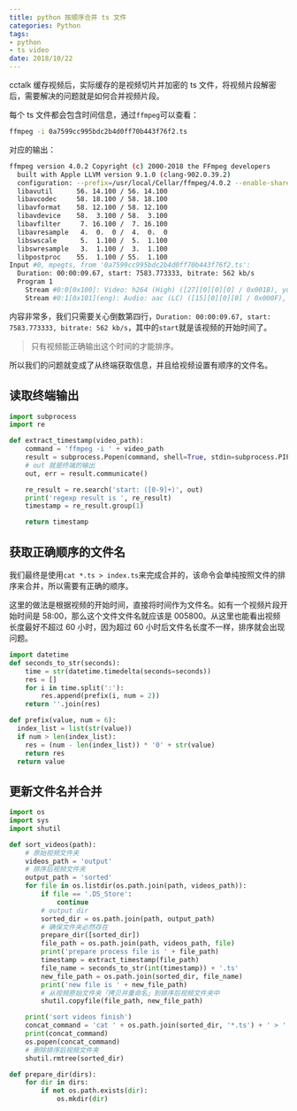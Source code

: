 ```yaml
---
title: python 按顺序合并 ts 文件
categories: Python
tags:
- python
- ts video
date: 2018/10/22
---
```


cctalk 缓存视频后，实际缓存的是视频切片并加密的 ts 文件，将视频片段解密后，需要解决的问题就是如何合并视频片段。

<!--more-->

每个 ts 文件都会包含时间信息，通过`ffmpeg`可以查看：

```bash
ffmpeg -i 0a7599cc995bdc2b4d0ff70b443f76f2.ts
```

对应的输出：

```bash
ffmpeg version 4.0.2 Copyright (c) 2000-2018 the FFmpeg developers
  built with Apple LLVM version 9.1.0 (clang-902.0.39.2)
  configuration: --prefix=/usr/local/Cellar/ffmpeg/4.0.2 --enable-shared --enable-pthreads --enable-version3 --enable-hardcoded-tables --enable-avresample --cc=clang --host-cflags= --host-ldflags= --enable-gpl --enable-libmp3lame --enable-libx264 --enable-libxvid --enable-opencl --enable-videotoolbox --disable-lzma
  libavutil      56. 14.100 / 56. 14.100
  libavcodec     58. 18.100 / 58. 18.100
  libavformat    58. 12.100 / 58. 12.100
  libavdevice    58.  3.100 / 58.  3.100
  libavfilter     7. 16.100 /  7. 16.100
  libavresample   4.  0.  0 /  4.  0.  0
  libswscale      5.  1.100 /  5.  1.100
  libswresample   3.  1.100 /  3.  1.100
  libpostproc    55.  1.100 / 55.  1.100
Input #0, mpegts, from '0a7599cc995bdc2b4d0ff70b443f76f2.ts':
  Duration: 00:00:09.67, start: 7583.773333, bitrate: 562 kb/s
  Program 1
    Stream #0:0[0x100]: Video: h264 (High) ([27][0][0][0] / 0x001B), yuv420p(progressive), 1920x1080 [SAR 1:1 DAR 16:9], 25 fps, 25 tbr, 90k tbn, 50 tbc
    Stream #0:1[0x101](eng): Audio: aac (LC) ([15][0][0][0] / 0x000F), 48000 Hz, stereo, fltp, 145 kb/s
```

内容非常多，我们只需要关心倒数第四行，`Duration: 00:00:09.67, start: 7583.773333, bitrate: 562 kb/s`，其中的`start`就是该视频的开始时间了。

> 只有视频能正确输出这个时间的才能排序。

所以我们的问题就变成了从终端获取信息，并且给视频设置有顺序的文件名。

## 读取终端输出

```python
import subprocess
import re

def extract_timestamp(video_path):
    command = 'ffmpeg -i ' + video_path
    result = subprocess.Popen(command, shell=True, stdin=subprocess.PIPE, stderr=subprocess.STDOUT, stdout=subprocess.PIPE, close_fds=True)
    # out 就是终端的输出
    out, err = result.communicate()

    re_result = re.search('start: ([0-9]+)', out)
    print('regexp result is ', re_result)
    timestamp = re_result.group(1)

    return timestamp
```

## 获取正确顺序的文件名

我们最终是使用`cat *.ts > index.ts`来完成合并的，该命令会单纯按照文件的排序来合并，所以需要有正确的顺序。

这里的做法是根据视频的开始时间，直接将时间作为文件名。如有一个视频片段开始时间是 58:00，那么这个文件文件名就应该是 005800。从这里也能看出视频长度最好不超过 60 小时，因为超过 60 小时后文件名长度不一样，排序就会出现问题。

```python
import datetime
def seconds_to_str(seconds):
    time = str(datetime.timedelta(seconds=seconds))
    res = []
    for i in time.split(':'):
        res.append(prefix(i, num = 2))
    return ''.join(res)

def prefix(value, num = 6):
  index_list = list(str(value))
  if num > len(index_list):
    res = (num - len(index_list)) * '0' + str(value)
    return res
  return value
```

## 更新文件名并合并

```python
import os
import sys
import shutil

def sort_videos(path):
    # 原始视频文件夹
    videos_path = 'output'
    # 排序后视频文件夹
    output_path = 'sorted'
    for file in os.listdir(os.path.join(path, videos_path)):
        if file == '.DS_Store':
            continue
        # output dir
        sorted_dir = os.path.join(path, output_path)
        # 确保文件夹必然存在
        prepare_dir([sorted_dir])
        file_path = os.path.join(path, videos_path, file)
        print('prepare process file is ' + file_path)
        timestamp = extract_timestamp(file_path)
        file_name = seconds_to_str(int(timestamp)) + '.ts'
        new_file_path = os.path.join(sorted_dir, file_name)
        print('new file is ' + new_file_path)
        # 从视频原始文件夹「拷贝并重命名」到排序后视频文件夹中
        shutil.copyfile(file_path, new_file_path)

    print('sort videos finish')
    concat_command = 'cat ' + os.path.join(sorted_dir, '*.ts') + ' > ' + os.path.join(path, 'index.ts')
    print(concat_command)
    os.popen(concat_command)
    # 删除排序后视频文件夹
    shutil.rmtree(sorted_dir)

def prepare_dir(dirs):
    for dir in dirs:
        if not os.path.exists(dir):
            os.mkdir(dir)
```


